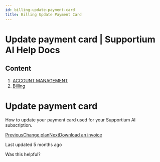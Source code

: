 ```yaml
---
id: billing-update-payment-card
title: Billing Update Payment Card
---
```



# Update payment card | Supportium AI Help Docs

## Content

  1. [ACCOUNT MANAGEMENT](/account-management)
  2. [Billing](/account-management/billing)

# Update payment card

How to update your payment card used for your Supportium AI subscription.

[PreviousChange plan](/account-management/billing/change-plan)[NextDownload an invoice](/account-management/billing/download-an-invoice)

Last updated 5 months ago

Was this helpful?
